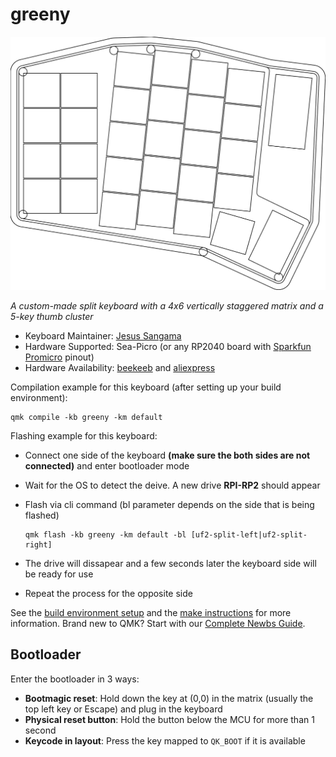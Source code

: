 # greeny

![greeny](full_outline.svg)

*A custom-made split keyboard with a 4x6 vertically staggered matrix and a 5-key thumb cluster*

* Keyboard Maintainer: [Jesus Sangama](https://github.com/jSanR)
* Hardware Supported: Sea-Picro (or any RP2040 board with [Sparkfun Promicro](https://www.sparkfun.com/sparkfun-pro-micro-rp2040.html) pinout)
* Hardware Availability: [beekeeb](https://shop.beekeeb.com/) and [aliexpress](https://aliexpress.com/)

Compilation example for this keyboard (after setting up your build environment):

    qmk compile -kb greeny -km default

Flashing example for this keyboard:

* Connect one side of the keyboard **(make sure the both sides are not connected)** and enter bootloader mode
* Wait for the OS to detect the deive. A new drive **RPI-RP2** should appear
* Flash via cli command (bl parameter depends on the side that is being flashed)

	```
	qmk flash -kb greeny -km default -bl [uf2-split-left|uf2-split-right]
	```
* The drive will dissapear and a few seconds later the keyboard side will be ready for use
* Repeat the process for the opposite side


See the [build environment setup](https://docs.qmk.fm/#/getting_started_build_tools) and the [make instructions](https://docs.qmk.fm/#/getting_started_make_guide) for more information. Brand new to QMK? Start with our [Complete Newbs Guide](https://docs.qmk.fm/#/newbs).

## Bootloader

Enter the bootloader in 3 ways:

* **Bootmagic reset**: Hold down the key at (0,0) in the matrix (usually the top left key or Escape) and plug in the keyboard
* **Physical reset button**: Hold the button below the MCU for more than 1 second
* **Keycode in layout**: Press the key mapped to `QK_BOOT` if it is available
